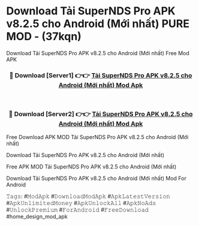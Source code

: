 # Download Tải SuperNDS Pro APK v8.2.5 cho Android (Mới nhất) PURE MOD - (37kqn)
Download Tải SuperNDS Pro APK v8.2.5 cho Android (Mới nhất) Free Mod APK

<div align="center">
<h3>🔴 Download [Server1] 👉👉 <a href="https://apk-comot.site?title=Tải_SuperNDS_Pro_APK_v8.2.5_cho_Android_(Mới_nhất)">Tải SuperNDS Pro APK v8.2.5 cho Android (Mới nhất) Mod Apk</a></h3><br>

<h3>🔴 Download [Server2] 👉👉 <a href="https://apk-comot.site?title=Tải_SuperNDS_Pro_APK_v8.2.5_cho_Android_(Mới_nhất)">Tải SuperNDS Pro APK v8.2.5 cho Android (Mới nhất) Mod Apk</a></h3>
</div>


Free Download APK MOD Tải SuperNDS Pro APK v8.2.5 cho Android (Mới nhất)

Download Tải SuperNDS Pro APK v8.2.5 cho Android (Mới nhất) 

Free APK MOD Tải SuperNDS Pro APK v8.2.5 cho Android (Mới nhất) 

Download Tải SuperNDS Pro APK v8.2.5 cho Android (Mới nhất) Mod For Android

𝚃𝚊𝚐𝚜: #𝙼𝚘𝚍𝙰𝚙𝚔 #𝙳𝚘𝚠𝚗𝚕𝚘𝚊𝚍𝙼𝚘𝚍𝙰𝚙𝚔 #𝙰𝚙𝚔𝙻𝚊𝚝𝚎𝚜𝚝𝚅𝚎𝚛𝚜𝚒𝚘𝚗 #𝙰𝚙𝚔𝚄𝚗𝚕𝚒𝚖𝚒𝚝𝚎𝚍𝙼𝚘𝚗𝚎𝚢 #𝙰𝚙𝚔𝚄𝚗𝚕𝚘𝚌𝚔𝙰𝚕𝚕 #𝙰𝚙𝚔𝙽𝚘𝙰𝚍𝚜 #𝚄𝚗𝚕𝚘𝚌𝚔𝙿𝚛𝚎𝚖𝚒𝚞𝚖 #𝙵𝚘𝚛𝙰𝚗𝚍𝚛𝚘𝚒𝚍 #𝙵𝚛𝚎𝚎𝙳𝚘𝚠𝚗𝚕𝚘𝚊𝚍 #home_design_mod_apk